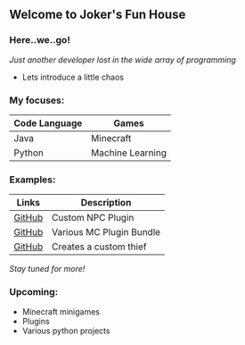 ## Welcome to Joker's Fun House


### Here..we..go!

_Just another developer lost in the wide array of programming_




- Lets introduce a little chaos


### My focuses:
Code Language | Games
------------ | -------------
Java | Minecraft
Python | Machine Learning

### Examples:
Links| Description
------------ | -------------
[GitHub](https://github.com/GothamsJoker/Npc) | Custom NPC Plugin
[GitHub](https://github.com/GothamsJoker/MineCraft2) | Various MC Plugin Bundle
[GitHub](https://github.com/GothamsJoker/CustomMob) | Creates a custom thief

_Stay tuned for more!_

### Upcoming:
- Minecraft minigames
- Plugins
- Various python projects

